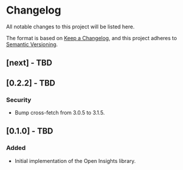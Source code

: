 # Changelog

All notable changes to this project will be listed here.

The format is based on [Keep a Changelog](https://keepachangelog.com/en/1.0.0/),
and this project adheres to [Semantic Versioning](https://semver.org/spec/v2.0.0.html).

## [next] - TBD

## [0.2.2] - TBD

### Security

-   Bump cross-fetch from 3.0.5 to 3.1.5.

## [0.1.0] - TBD

### Added

-   Initial implementation of the Open Insights library.
